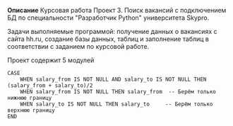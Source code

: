 **Описание**
Курсовая работа Проект 3. Поиск вакансий с подключением БД по специальности "Разработчик Python" университета Skypro.

Задачи выполняемые программой: получение данных о вакансиях с сайта hh.ru, создание базы данных, таблиц и заполнение таблиц 
в соответствии с заданием по курсовой работе.

Проект содержит 5 модулей

    CASE
        WHEN salary_from IS NOT NULL AND salary_to IS NOT NULL THEN (salary_from + salary_to)/2
        WHEN salary_from IS NOT NULL THEN salary_from  -- Берём только нижнюю границу
        WHEN salary_to IS NOT NULL THEN salary_to     -- Берём только верхнюю границу
    END